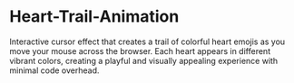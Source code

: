# Heart-Trail-Animation
Interactive cursor effect that creates a trail of colorful heart emojis as you move your mouse across the browser. Each heart appears in different vibrant colors, creating a playful and visually appealing experience with minimal code overhead.
